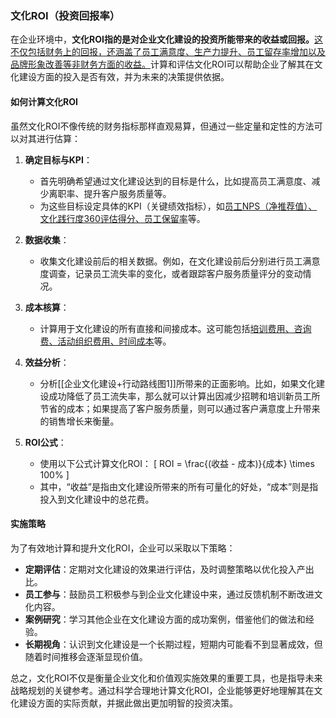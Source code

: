 ### 文化ROI（投资回报率）

在企业环境中，**文化ROI指的是对企业文化建设的投资所能带来的收益或回报。**<u>这不仅包括财务上的回报，还涵盖了员工满意度、生产力提升、员工留存率增加以及品牌形象改善等非财务方面的收益。</u>计算和评估文化ROI可以帮助企业了解其在文化建设方面的投入是否有效，并为未来的决策提供依据。

#### 如何计算文化ROI

虽然文化ROI不像传统的财务指标那样直观易算，但通过一些定量和定性的方法可以对其进行估算：

1. **确定目标与KPI**：
   - 首先明确希望通过文化建设达到的目标是什么，比如提高员工满意度、减少离职率、提升客户服务质量等。
   - 为这些目标设定具体的KPI（关键绩效指标），如<u>员工NPS（净推荐值）、文化践行度360评估得分、员工保留率</u>等。

2. **数据收集**：
   - 收集文化建设前后的相关数据。例如，在文化建设前后分别进行员工满意度调查，记录员工流失率的变化，或者跟踪客户服务质量评分的变动情况。

3. **成本核算**：
   - 计算用于文化建设的所有直接和间接成本。这可能包括<u>培训费用、咨询费、活动组织费用、时间成本</u>等。

4. **效益分析**：
   - 分析[[企业文化建设+行动路线图1]]所带来的正面影响。比如，如果文化建设成功降低了员工流失率，那么就可以计算出因减少招聘和培训新员工所节省的成本；如果提高了客户服务质量，则可以通过客户满意度上升带来的销售增长来衡量。

5. **ROI公式**：
   - 使用以下公式计算文化ROI：
     \[
     ROI = \frac{(收益 - 成本)}{成本} \times 100\%
     \]
   - 其中，“收益”是指由文化建设所带来的所有可量化的好处，“成本”则是指投入到文化建设中的总花费。

#### 实施策略

为了有效地计算和提升文化ROI，企业可以采取以下策略：

- **定期评估**：定期对文化建设的效果进行评估，及时调整策略以优化投入产出比。
- **员工参与**：鼓励员工积极参与到企业文化建设中来，通过反馈机制不断改进文化内容。
- **案例研究**：学习其他企业在文化建设方面的成功案例，借鉴他们的做法和经验。
- **长期视角**：认识到文化建设是一个长期过程，短期内可能看不到显著成效，但随着时间推移会逐渐显现价值。

总之，文化ROI不仅是衡量企业文化和价值观实施效果的重要工具，也是指导未来战略规划的关键参考。通过科学合理地计算文化ROI，企业能够更好地理解其在文化建设方面的实际贡献，并据此做出更加明智的投资决策。